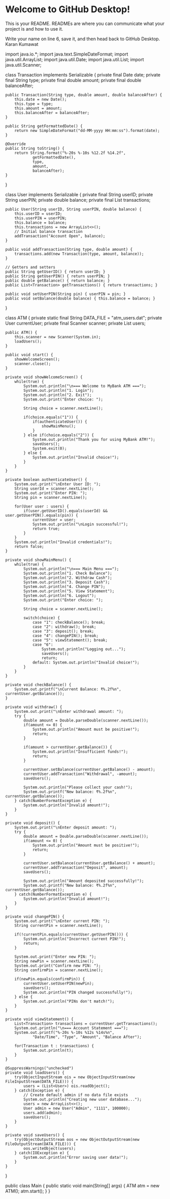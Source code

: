 # Welcome to GitHub Desktop!

This is your README. READMEs are where you can communicate what your project is and how to use it.

Write your name on line 6, save it, and then head back to GitHub Desktop.
Karan Kumawat

import java.io.*;
import java.text.SimpleDateFormat;
import java.util.ArrayList;
import java.util.Date;
import java.util.List;
import java.util.Scanner;

class Transaction implements Serializable {
    private final Date date;
    private final String type;
    private final double amount;
    private final double balanceAfter;

    public Transaction(String type, double amount, double balanceAfter) {
        this.date = new Date();
        this.type = type;
        this.amount = amount;
        this.balanceAfter = balanceAfter;
    }

    public String getFormattedDate() {
        return new SimpleDateFormat("dd-MM-yyyy HH:mm:ss").format(date);
    }

    @Override
    public String toString() {
        return String.format("%-20s %-10s %12.2f %14.2f",
                getFormattedDate(),
                type,
                amount,
                balanceAfter);
    }
}

class User implements Serializable {
    private final String userID;
    private String userPIN;
    private double balance;
    private final List<Transaction> transactions;

    public User(String userID, String userPIN, double balance) {
        this.userID = userID;
        this.userPIN = userPIN;
        this.balance = balance;
        this.transactions = new ArrayList<>();
        // Initial balance transaction
        addTransaction("Account Open", balance);
    }

    public void addTransaction(String type, double amount) {
        transactions.add(new Transaction(type, amount, balance));
    }

    // Getters and setters
    public String getUserID() { return userID; }
    public String getUserPIN() { return userPIN; }
    public double getBalance() { return balance; }
    public List<Transaction> getTransactions() { return transactions; }
    
    public void setUserPIN(String pin) { userPIN = pin; }
    public void setBalance(double balance) { this.balance = balance; }
}

class ATM {
    private static final String DATA_FILE = "atm_users.dat";
    private User currentUser;
    private final Scanner scanner;
    private List<User> users;

    public ATM() {
        this.scanner = new Scanner(System.in);
        loadUsers();
    }

    public void start() {
        showWelcomeScreen();
        scanner.close();
    }

    private void showWelcomeScreen() {
        while(true) {
            System.out.println("\n=== Welcome to MyBank ATM ===");
            System.out.println("1. Login");
            System.out.println("2. Exit");
            System.out.print("Enter choice: ");
            
            String choice = scanner.nextLine();
            
            if(choice.equals("1")) {
                if(authenticateUser()) {
                    showMainMenu();
                }
            } else if(choice.equals("2")) {
                System.out.println("Thank you for using MyBank ATM!");
                saveUsers();
                System.exit(0);
            } else {
                System.out.println("Invalid choice!");
            }
        }
    }

    private boolean authenticateUser() {
        System.out.print("\nEnter User ID: ");
        String userId = scanner.nextLine();
        System.out.print("Enter PIN: ");
        String pin = scanner.nextLine();

        for(User user : users) {
            if(user.getUserID().equals(userId) && user.getUserPIN().equals(pin)) {
                currentUser = user;
                System.out.println("\nLogin successful!");
                return true;
            }
        }
        System.out.println("Invalid credentials!");
        return false;
    }

    private void showMainMenu() {
        while(true) {
            System.out.println("\n=== Main Menu ===");
            System.out.println("1. Check Balance");
            System.out.println("2. Withdraw Cash");
            System.out.println("3. Deposit Cash");
            System.out.println("4. Change PIN");
            System.out.println("5. View Statement");
            System.out.println("6. Logout");
            System.out.print("Enter choice: ");

            String choice = scanner.nextLine();

            switch(choice) {
                case "1": checkBalance(); break;
                case "2": withdraw(); break;
                case "3": deposit(); break;
                case "4": changePIN(); break;
                case "5": viewStatement(); break;
                case "6": 
                    System.out.println("Logging out...");
                    saveUsers();
                    return;
                default: System.out.println("Invalid choice!");
            }
        }
    }

    private void checkBalance() {
        System.out.printf("\nCurrent Balance: ₹%.2f%n", currentUser.getBalance());
    }

    private void withdraw() {
        System.out.print("\nEnter withdrawal amount: ");
        try {
            double amount = Double.parseDouble(scanner.nextLine());
            if(amount <= 0) {
                System.out.println("Amount must be positive!");
                return;
            }
            
            if(amount > currentUser.getBalance()) {
                System.out.println("Insufficient funds!");
                return;
            }
            
            currentUser.setBalance(currentUser.getBalance() - amount);
            currentUser.addTransaction("Withdrawal", -amount);
            saveUsers();
            
            System.out.println("Please collect your cash!");
            System.out.printf("New balance: ₹%.2f%n", currentUser.getBalance());
        } catch(NumberFormatException e) {
            System.out.println("Invalid amount!");
        }
    }

    private void deposit() {
        System.out.print("\nEnter deposit amount: ");
        try {
            double amount = Double.parseDouble(scanner.nextLine());
            if(amount <= 0) {
                System.out.println("Amount must be positive!");
                return;
            }
            
            currentUser.setBalance(currentUser.getBalance() + amount);
            currentUser.addTransaction("Deposit", amount);
            saveUsers();
            
            System.out.println("Amount deposited successfully!");
            System.out.printf("New balance: ₹%.2f%n", currentUser.getBalance());
        } catch(NumberFormatException e) {
            System.out.println("Invalid amount!");
        }
    }

    private void changePIN() {
        System.out.print("\nEnter current PIN: ");
        String currentPin = scanner.nextLine();
        
        if(!currentPin.equals(currentUser.getUserPIN())) {
            System.out.println("Incorrect current PIN!");
            return;
        }
        
        System.out.print("Enter new PIN: ");
        String newPin = scanner.nextLine();
        System.out.print("Confirm new PIN: ");
        String confirmPin = scanner.nextLine();
        
        if(newPin.equals(confirmPin)) {
            currentUser.setUserPIN(newPin);
            saveUsers();
            System.out.println("PIN changed successfully!");
        } else {
            System.out.println("PINs don't match!");
        }
    }

    private void viewStatement() {
        List<Transaction> transactions = currentUser.getTransactions();
        System.out.println("\n=== Account Statement ===");
        System.out.printf("%-20s %-10s %12s %14s%n",
                "Date/Time", "Type", "Amount", "Balance After");
        
        for(Transaction t : transactions) {
            System.out.println(t);
        }
    }

    @SuppressWarnings("unchecked")
    private void loadUsers() {
        try(ObjectInputStream ois = new ObjectInputStream(new FileInputStream(DATA_FILE))) {
            users = (List<User>) ois.readObject();
        } catch(Exception e) {
            // Create default admin if no data file exists
            System.out.println("Creating new user database...");
            users = new ArrayList<>();
            User admin = new User("Admin", "1111", 100000);
            users.add(admin);
            saveUsers();
        }
    }

    private void saveUsers() {
        try(ObjectOutputStream oos = new ObjectOutputStream(new FileOutputStream(DATA_FILE))) {
            oos.writeObject(users);
        } catch(IOException e) {
            System.out.println("Error saving user data!");
        }
    }
}

public class Main {
    public static void main(String[] args) {
        ATM atm = new ATM();
        atm.start();
    }
}
